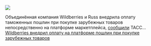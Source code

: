<!--2025-02-03 10:17:44-->
<div class="yb">
  <div class="rss smaller1 habr"><img src="https://habrastorage.org/getpro/habr/upload_files/463/35b/634/46335b63412e8c8820f9f57a6f404833.jpg" /><p>Объединённая компания Wildberries и Russ внедрила оплату таможенных пошлин при&nbsp;покупке зарубежных товаров непосредственно на&nbsp;платформе маркетплейса, <a href="https://tass.ru/ekonomika/23037353" rel="noopener noreferrer nofollow">сообщили</a> ТАСС... <br><a class="light" href="https://habr.com/ru/news/879000/?utm_source=habrahabr&utm_medium=rss&utm_campaign=879000">Wildberries внедрил оплату на платформе пошлин при покупке зарубежных товаров</a></div>
</div>

